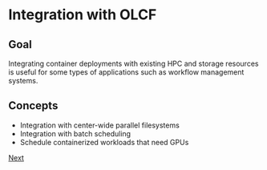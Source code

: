 # Integration with OLCF

## Goal

Integrating container deployments with existing HPC and storage resources is useful
for some types of applications such as workflow management systems.

## Concepts

* Integration with center-wide parallel filesystems
* Integration with batch scheduling
* Schedule containerized workloads that need GPUs

[Next](01_.md)
